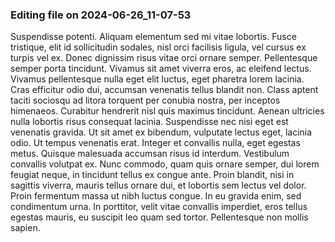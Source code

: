 

### Editing file on 2024-06-26_11-07-53

Suspendisse potenti. Aliquam elementum sed mi vitae lobortis. Fusce tristique, elit id sollicitudin sodales, nisl orci facilisis ligula, vel cursus ex turpis vel ex. Donec dignissim risus vitae orci ornare semper. Pellentesque semper porta tincidunt. Vivamus sit amet viverra eros, ac eleifend lectus. Vivamus pellentesque nulla eget elit luctus, eget pharetra lorem lacinia. Cras efficitur odio dui, accumsan venenatis tellus blandit non. Class aptent taciti sociosqu ad litora torquent per conubia nostra, per inceptos himenaeos.
Curabitur hendrerit nisl quis maximus tincidunt. Aenean ultricies nulla lobortis risus consequat lacinia. Suspendisse nec nisi eget est venenatis gravida. Ut sit amet ex bibendum, vulputate lectus eget, lacinia odio. Ut tempus venenatis erat. Integer et convallis nulla, eget egestas metus. Quisque malesuada accumsan risus id interdum. Vestibulum convallis volutpat ex. Nunc commodo, quam quis ornare semper, dui lorem feugiat neque, in tincidunt tellus ex congue ante. Proin blandit, nisi in sagittis viverra, mauris tellus ornare dui, et lobortis sem lectus vel dolor. Proin fermentum massa ut nibh luctus congue. In eu gravida enim, sed condimentum urna. In porttitor, velit vitae convallis imperdiet, eros tellus egestas mauris, eu suscipit leo quam sed tortor. Pellentesque non mollis sapien.


